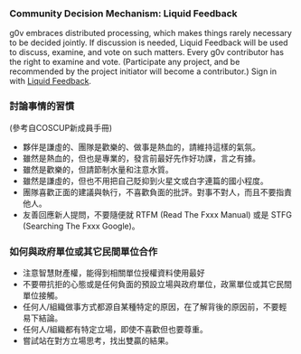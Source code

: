 ### Community Decision Mechanism: Liquid Feedback

g0v embraces distributed processing, which makes things rarely necessary to be decided jointly. If discussion is needed, Liquid Feedback will be used to discuss, examine, and vote on such matters. Every g0v contributor has the right to examine and vote. (Participate any project, and be recommended by the project initiator will become a contributor.) Sign in with [Liquid Feedback](http://lqfb-test.g0v.tw/pf/).

<div class="ui horizontal icon divider">
  <i class="code icon"></i>
</div>

### 討論事情的習慣
(參考自COSCUP新成員手冊)

* 夥伴是謙虛的、團隊是歡樂的、做事是熱血的，請維持這樣的氣氛。
* 雖然是熱血的，但也是專業的，發言前最好先作好功課，言之有據。
* 雖然是歡樂的，但請節制水量和注意水質。
* 雖然是謙虛的，但也不用把自己貶抑到火星文或白字連篇的國小程度。
* 團隊喜歡正面的建議與執行，不喜歡負面的批評。對事不對人，而且不要指責他人。
* 友善回應新人提問，不要隨便就 RTFM (Read The Fxxx Manual) 或是 STFG (Searching The Fxxx Google)。


<div class="ui horizontal icon divider">
  <i class="code icon"></i>
</div>

### 如何與政府單位或其它民間單位合作
* 注意智慧財產權，能得到相關單位授權資料使用最好
* 不要帶抗拒的心態或是任何負面的預設立場與政府單位，政黨單位或其它民間單位接觸。
* 任何人/組織做事方式都源自某種特定的原因，在了解背後的原因前，不要輕易下結論。
* 任何人/組織都有特定立場，即使不喜歡但也要尊重。
* 嘗試站在對方立場思考，找出雙贏的結果。
